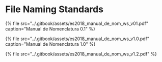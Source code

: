# File Naming Standards

{% file src="../.gitbook/assets/es2018\_manual\_de\_nom\_ws\_v01.pdf" caption="Manual de Nomenclatura 0.1" %}

{% file src="../.gitbook/assets/es2018\_manual\_de\_nom\_ws\_v1.0.pdf" caption="Manual de Nomenclatura 1.0" %}

{% file src="../.gitbook/assets/es2018\_manual\_de\_nom\_ws\_v1.2.pdf" %}

